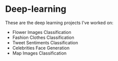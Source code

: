 # Deep-learning
These are the deep learning projects I've worked on:

- Flower Images Classification 
- Fashion Clothes Classification
- Tweet Sentiments Classification
- Celebrities Face Generation
- Map Images Classification
